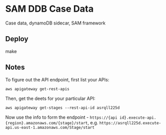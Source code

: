 # SAM DDB Case Data

Case data, dynamoDB sidecar, SAM framework

## Deploy

make


## Notes

To figure out the API endpoint, first list your APIs:

```console
aws apigateway get-rest-apis
```

Then, get the deets for your particular API:

```console
aws apigateway get-stages --rest-api-id asrqll225d
```

Now use the info to form the endpoint - `https://{api id}.execute-api.{region}.amazonaws.com/{stage}/start`, e.g. `https://asrqll225d.execute-api.us-east-1.amazonaws.com/Stage/start`

